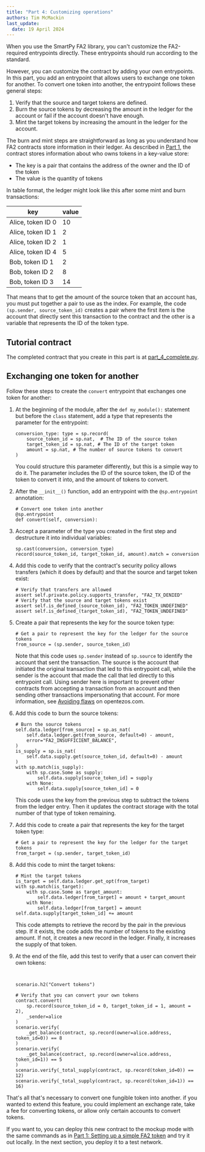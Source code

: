 ```yaml
---
title: "Part 4: Customizing operations"
authors: Tim McMackin
last_update:
  date: 19 April 2024
---
```


When you use the SmartPy FA2 library, you can't customize the FA2-required entrypoints directly.
These entrypoints should run according to the standard.

However, you can customize the contract by adding your own entrypoints.
In this part, you add an entrypoint that allows users to exchange one token for another.
To convert one token into another, the entrypoint follows these general steps:

1. Verify that the source and target tokens are defined.
1. Burn the source tokens by decreasing the amount in the ledger for the account or fail if the account doesn't have enough.
1. Mint the target tokens by increasing the amount in the ledger for the account.

The burn and mint steps are straightforward as long as you understand how FA2 contracts store information in their ledger.
As described in [Part 1](./basic-fa2-token), the contract stores information about who owns tokens in a key-value store:

- The key is a pair that contains the address of the owner and the ID of the token
- The value is the quantity of tokens

In table format, the ledger might look like this after some mint and burn transactions:

key | value
--- | ---
Alice, token ID 0 | 10
Alice, token ID 1 | 2
Alice, token ID 2 | 1
Alice, token ID 4 | 5
Bob, token ID 1 | 2
Bob, token ID 2 | 8
Bob, token ID 3 | 14

That means that to get the amount of the source token that an account has, you must put together a pair to use as the index.
For example, the code `(sp.sender, source_token_id)` creates a pair where the first item is the account that directly sent this transaction to the contract and the other is a variable that represents the ID of the token type.

## Tutorial contract

The completed contract that you create in this part is at [part_4_complete.py](https://github.com/trilitech/tutorial-applications/blob/smartpy-fa2-tutorial/smartpy_fa2_fungible/part_4_complete.py).

## Exchanging one token for another

Follow these steps to create the `convert` entrypoint that exchanges one token for another:

1. At the beginning of the module, after the `def my_module():` statement but before the `class` statement, add a type that represents the parameter for the entrypoint:

   ```smartpy
   conversion_type: type = sp.record(
       source_token_id = sp.nat,  # The ID of the source token
       target_token_id = sp.nat, # The ID of the target token
       amount = sp.nat, # The number of source tokens to convert
   )
   ```

   You could structure this parameter differently, but this is a simple way to do it.
   The parameter includes the ID of the source token, the ID of the token to convert it into, and the amount of tokens to convert.

1. After the `__init__()` function, add an entrypoint with the `@sp.entrypoint` annotation:

   ```smartpy
   # Convert one token into another
   @sp.entrypoint
   def convert(self, conversion):
   ```

1. Accept a parameter of the type you created in the first step and destructure it into individual variables:

   ```smartpy
   sp.cast(conversion, conversion_type)
   record(source_token_id, target_token_id, amount).match = conversion
   ```

1. Add this code to verify that the contract's security policy allows transfers (which it does by default) and that the source and target token exist:

   ```smartpy
   # Verify that transfers are allowed
   assert self.private.policy.supports_transfer, "FA2_TX_DENIED"
   # Verify that the source and target tokens exist
   assert self.is_defined_(source_token_id), "FA2_TOKEN_UNDEFINED"
   assert self.is_defined_(target_token_id), "FA2_TOKEN_UNDEFINED"
   ```

1. Create a pair that represents the key for the source token type:

   ```smartpy
   # Get a pair to represent the key for the ledger for the source tokens
   from_source = (sp.sender, source_token_id)
   ```

   Note that this code uses `sp.sender` instead of `sp.source` to identify the account that sent the transaction.
   The source is the account that initiated the original transaction that led to this entrypoint call, while the sender is the account that made the call that led directly to this entrypoint call.
   Using sender here is important to prevent other contracts from accepting a transaction from an account and then sending other transactions impersonating that account.
   For more information, see [Avoiding flaws](https://opentezos.com/smart-contracts/avoiding-flaws) on opentezos.com.

1. Add this code to burn the source tokens:

   ```smartpy
   # Burn the source tokens
   self.data.ledger[from_source] = sp.as_nat(
       self.data.ledger.get(from_source, default=0) - amount,
       error="FA2_INSUFFICIENT_BALANCE",
   )
   is_supply = sp.is_nat(
       self.data.supply.get(source_token_id, default=0) - amount
   )
   with sp.match(is_supply):
       with sp.case.Some as supply:
           self.data.supply[source_token_id] = supply
       with None:
           self.data.supply[source_token_id] = 0
   ```

   This code uses the key from the previous step to subtract the tokens from the ledger entry.
   Then it updates the contract storage with the total number of that type of token remaining.

1. Add this code to create a pair that represents the key for the target token type:

   ```smartpy
   # Get a pair to represent the key for the ledger for the target tokens
   from_target = (sp.sender, target_token_id)
   ```

1. Add this code to mint the target tokens:

   ```smartpy
   # Mint the target tokens
   is_target = self.data.ledger.get_opt(from_target)
   with sp.match(is_target):
       with sp.case.Some as target_amount:
           self.data.ledger[from_target] = amount + target_amount
       with None:
           self.data.ledger[from_target] = amount
   self.data.supply[target_token_id] += amount
   ```

   This code attempts to retrieve the record by the pair in the previous step.
   If it exists, the code adds the number of tokens to the existing amount.
   If not, it creates a new record in the ledger.
   Finally, it increases the supply of that token.

1. At the end of the file, add this test to verify that a user can convert their own tokens:

   ```smartpy


   scenario.h2("Convert tokens")

   # Verify that you can convert your own tokens
   contract.convert(
       sp.record(source_token_id = 0, target_token_id = 1, amount = 2),
       _sender=alice
   )
   scenario.verify(
       _get_balance(contract, sp.record(owner=alice.address, token_id=0)) == 8
   )
   scenario.verify(
       _get_balance(contract, sp.record(owner=alice.address, token_id=1)) == 5
   )
   scenario.verify(_total_supply(contract, sp.record(token_id=0)) == 12)
   scenario.verify(_total_supply(contract, sp.record(token_id=1)) == 16)
   ```

That's all that's necessary to convert one fungible token into another.
if you wanted to extend this feature, you could implement an exchange rate, take a fee for converting tokens, or allow only certain accounts to convert tokens.

If you want to, you can deploy this new contract to the mockup mode with the same commands as in [Part 1: Setting up a simple FA2 token](./basic-fa2-token) and try it out locally.
In the next section, you deploy it to a test network.
